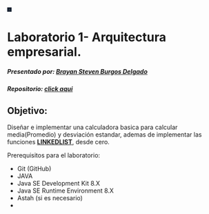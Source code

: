 
 <img src="https://github.com/sf-burgos/ArquitecturaEmpresarial/blob/master/laboratorio1AREP-app/resources/Imagenes/BB.jpg" width="10" height="10">
 
# Laboratorio 1- Arquitectura empresarial.
##### **Presentado por:** **[Brayan Steven Burgos Delgado](https://www.linkedin.com/in/brayan-steven-burgos-delgado-21a9a0178/)**
##### Repositorio: [click aqui](https://github.com/sf-burgos/ArquitecturaEmpresarial/tree/master/laboratorio1AREP-app)

## Objetivo: 
Diseñar e implementar una calculadora basica para calcular media(Promedio) y desviación estandar, ademas de implementar las funciones **[LINKEDLIST](https://www.geeksforgeeks.org/data-structures/linked-list/)**, desde cero.
 
 Prerequisitos para el laboratorio:
  - Git (GitHub)
  - JAVA
  - Java SE Development Kit 8.X
  - Java SE Runtime Environment 8.X
  - Astah (si es necesario)
  - 


